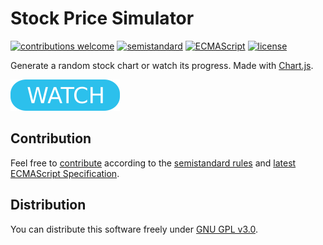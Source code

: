 # Stock Price Simulator

[![contributions welcome](https://img.shields.io/badge/contributions-welcome-brightgreen.svg)](https://github.com/berkerol/stock-price-simulator/issues)
[![semistandard](https://img.shields.io/badge/code%20style-semistandard-brightgreen.svg)](https://github.com/Flet/semistandard)
[![ECMAScript](https://img.shields.io/badge/ECMAScript-latest-brightgreen.svg)](https://www.ecma-international.org/ecma-262)
[![license](https://img.shields.io/badge/license-GNU%20GPL%20v3.0-blue.svg)](https://github.com/berkerol/stock-price-simulator/blob/master/LICENSE)

Generate a random stock chart or watch its progress. Made with [Chart.js](https://www.chartjs.org).

[![button](watch.png)](https://berkerol.github.io/stock-price-simulator/sps.html)

## Contribution

Feel free to [contribute](https://github.com/berkerol/stock-price-simulator/issues) according to the [semistandard rules](https://github.com/Flet/semistandard) and [latest ECMAScript Specification](https://www.ecma-international.org/ecma-262).

## Distribution

You can distribute this software freely under [GNU GPL v3.0](https://github.com/berkerol/stock-price-simulator/blob/master/LICENSE).
